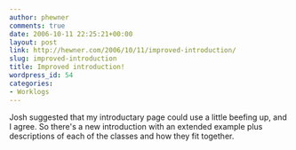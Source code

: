```yaml
---
author: phewner
comments: true
date: 2006-10-11 22:25:21+00:00
layout: post
link: http://hewner.com/2006/10/11/improved-introduction/
slug: improved-introduction
title: Improved introduction!
wordpress_id: 54
categories:
- Worklogs
---
```


Josh suggested that my introductary page could use a little beefing up, and I agree.  So there's a new introduction with an extended example plus descriptions of each of the classes and how they fit together.
